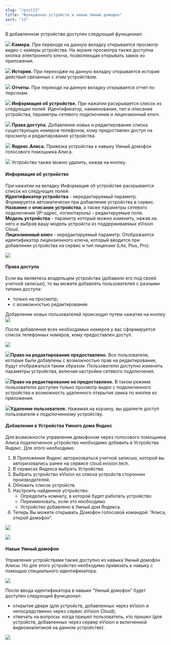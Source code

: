 ```yaml
---
slug: "/post13"
title: "Функционал устройств и навык Умный домофон"
sort: "13"
---
```


В добавленном устройстве доступен следующий функционал: 

![](images/icon.png)  **Камера.** При переходе на данную вкладку открывается просмотр видео с камеры устройства. На экране просмотра также доступна кнопка электронного ключа, позволяющая открывать замок из приложения.

![](images/icon(1).png)  **История.** При переходже на данную вкладку открывается история действий связанных с этим устройством.

![](images/icon(2).png)  **Отчеты.** При переходе на данную вкладку открывается отчет по персонам.

![](images/icon(3).png)  **Информация об устройстве.** При нажатии раскрывается список из следующих полей: Идентификатор, наименование, тип и описание устройства, параметры сетевого подключения и лицензионный ключ.

![](images/icon(4).png)  **Права доступа.** Добавление новых и редактирование списка существующих номеров телефонов, кому предоставлен доступ на просмотр и редактирование устройства. 

![](images/icon(5).png)  **Яндекс.Алиса.** Привязка устройства к навыку Умный домофон голосового помощника Алиса.

![](images/icon(6).png) Устройство также можно удалить, нажав на кнопку.

#### Информация об устройстве

При нажатии на вкладку Информация об устройстве раскрывается список из следующих полей:  
**Идентификатор устройства** - нередактируемый параметр. Формируется автоматически при добавлении устройства в сервис.  
**Название** и **описание устройства**, а также параметры сетевого подключения (IP-адрес, логин/пароль) - редактируемые поля.  
**Модель устройства** - параметр который можно изменить, нажав на него и выбрав вашу модель устройста из поддерживаемых eVision Cloud.  
**Лицензионный ключ** - нередактируемый параметр. Отображается идентификатор лицензионного ключа, который вводится при добавлении устройства на сервис и тип лицензии (Lite, Plus, Pro).

![](images/information_device.png) 

#### Права доступа

Если вы являетесь владельцем устройства (добавили его под своей учетной записью), то вы можете добавлять пользователей с разными типами доступа:  
- только на просмотр;  
- с возможностью редактирования.

Добавление новых пользователей происходит путем нажатия на кнопку ![](images/prava.png) 

После добавления всех необходимых номеров у вас сформируется список телефонных номеров, кому предоставлен доступ. 

![](images/pravaspisok.png) 

![](images/icon(8).png)**Право на редактирование предоставлено.** Все пользователи, которые  были добавлены с возможностью прав на редактирование, будут отображаться таким образом. Пользователю доступно изменять параметры устройства, включая настройки сетевого подключения.

![](images/icon(9).png)**Право на редактирование не предоставлено.** В таком режиме пользователю доступен только просмотр  видео с подключенного устройства и возможность удаленного открытия замка по кнопке из приложения. 

![](images/icon(10).png)**Удаление пользователя.** Нажимая на корзину, вы удаляете доступ пользователя к подключенному устройству. 

#### Добавление в Устройства Умного дома Яндекс

Для возможности управления домофоном через голосового помощника Алиса подключенное устройство необходимо добавить в Устройства Яндекс. Для этого необходимо:

1. В Приложении Яндекс авторизоваться учетной записью, которой вы авторизовались ранее на сервисе cloud.evision.tech.  
2. В сервисах Яндекса выбрать Устройства.  
3. Выбрать устройство eVision из списка устройств сторонних производителей.  
4. Обновить список устройств.  
5. Настроить найденное устройство:  
   - Определить комнату, в которой будет работать устройство  
   - Переименовать, если это необходимо   
   - Устройство добавлено в Умный дом Яндекса.   
6. Теперь Вы можете открывать Домофон голосовой командой: “Алиса, открой домофон”.  

![](images/Alica.png)

![](images/Alica(1).png)

#### Навык Умный домофон 

Управление устройствами также доступно из навыка Умный домофон Алисы. Но для этого устройство необходимо привязать к навыку с помощью специального идентификатора:  

![](images/Alica(2).png)

После ввода идентификатора в навыке “Умный домофон” будет доступен следующий функционал:  
- открытие двери (для устройств, добавленных через eVision и непосредственно через сервис eVision Cloud);  
- отвечать на вопросы: когда пришел пользователь, кто пришел (для устройств, добавленных через сервер eVision и включенной видеоаналитикой на данном устройстве).  

![](images/Alica(3).png)
